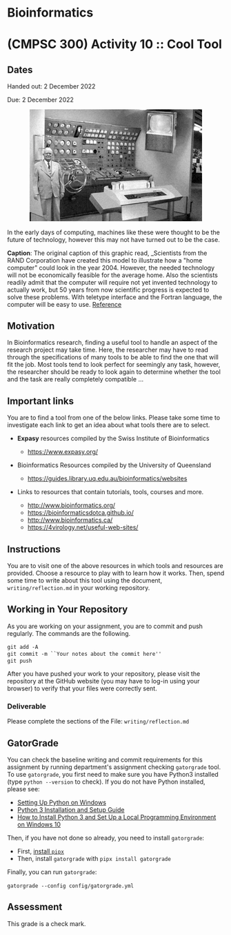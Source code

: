# Bioinformatics

# (CMPSC 300) Activity 10 :: Cool Tool


## Dates

Handed out: 2 December 2022

Due: 2 December 2022

<center>
<img src="writing/graphics/modern.png" alt="The Post-Modern Computer" style="width:400px;"/>
</center>


In the early days of computing, machines like these were thought to be the future of technology, however this may not have turned out to be the case.

__Caption__: The original caption of this graphic read, _Scientists from the RAND
Corporation have created this model to illustrate how a "home computer" could
look in the year 2004. However, the needed technology will not be economically
feasible for the average home. Also the scientists readily admit that the computer
will require not yet invented technology to actually work, but 50 years
from now scientific progress is expected to solve these problems.
With teletype interface and the Fortran language, the computer
will be easy to use.
[Reference](https://www.jsu.edu/news/july_dec2004/home-computer.html)

## Motivation

In Bioinformatics research, finding a useful tool to handle an aspect
of the research project may take time. Here, the researcher may have
to read through the specifications of many tools to be able to find
the one that will fit the job. Most tools tend to look perfect for
seemingly any task, however, the researcher should be ready to look
again to determine whether the tool and the task are really
completely compatible ...


## Important links

You are to find a tool from one of the below links. Please take
some time to investigate each link to get an idea about what tools
there are to select.

* __Expasy__ resources compiled by the Swiss Institute of Bioinformatics
  + https://www.expasy.org/

* Bioinformatics Resources compiled by the University of Queensland
  + https://guides.library.uq.edu.au/bioinformatics/websites

* Links to resources that contain tutorials, tools, courses and more.
  + http://www.bioinformatics.org/
  + https://bioinformaticsdotca.github.io/
  + http://www.bioinformatics.ca/
  + https://4virology.net/useful-web-sites/


## Instructions

You are to visit one of the above resources in which tools and resources are provided. Choose a resource to play with to learn how it works. Then, spend some time to write about this tool using the document, `writing/reflection.md` in your working repository.  

## Working in Your Repository

As you are working on your assignment, you are to commit and push regularly. The commands are the following.

```
git add -A
git commit -m ``Your notes about the commit here''
git push
```

After you have pushed your work to your repository, please visit the repository at the GitHub website (you may have to log-in using your browser) to verify that your files were correctly sent.

### Deliverable

Please complete the sections of the File: `writing/reflection.md`

## GatorGrade

You can check the baseline writing and commit requirements for this assignment by running department's assignment checking `gatorgrade` tool. To use `gatorgrade`, you first need to make sure you have Python3 installed (type `python --version` to check). If you do not have Python installed, please see:

- [Setting Up Python on Windows](https://realpython.com/lessons/python-windows-setup/)
- [Python 3 Installation and Setup Guide](https://realpython.com/installing-python/)
- [How to Install Python 3 and Set Up a Local Programming Environment on Windows 10](https://www.digitalocean.com/community/tutorials/how-to-install-python-3-and-set-up-a-local-programming-environment-on-windows-10)

Then, if you have not done so already, you need to install `gatorgrade`:

- First, [install `pipx`](https://pypa.github.io/pipx/installation/)
- Then, install `gatorgrade` with `pipx install gatorgrade`

Finally, you can run `gatorgrade`:

`gatorgrade --config config/gatorgrade.yml`

## Assessment

This grade is a check mark.
